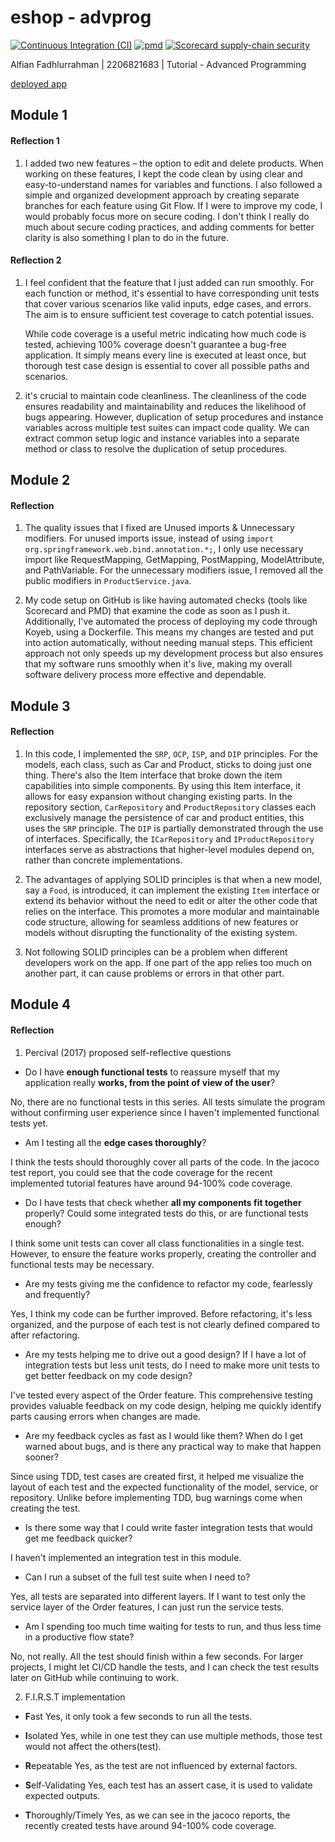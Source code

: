 # eshop - advprog
[![Continuous Integration (CI)](https://github.com/alfian-f/eshop-tutorial/actions/workflows/ci.yml/badge.svg?branch=main)](https://github.com/alfian-f/eshop-tutorial/actions/workflows/ci.yml)
[![pmd](https://github.com/alfian-f/eshop-tutorial/actions/workflows/pmd.yml/badge.svg)](https://github.com/alfian-f/eshop-tutorial/actions/workflows/pmd.yml)
[![Scorecard supply-chain security](https://github.com/alfian-f/eshop-tutorial/actions/workflows/scorecard.yml/badge.svg)](https://github.com/alfian-f/eshop-tutorial/actions/workflows/scorecard.yml)

Alfian Fadhlurrahman | 2206821683 | Tutorial - Advanced Programming


[deployed app]: https://eshop-advprog-alfian-f.koyeb.app/product/list
[deployed app]

## Module 1
#### Reflection 1
1. I added two new features – the option to edit and delete products. When working on these features, I kept the code clean by using clear and easy-to-understand names for variables and functions. I also followed a simple and organized development approach by creating separate branches for each feature using Git Flow. If I were to improve my code, I would probably focus more on secure coding. I don't think I really do much about secure coding practices, and adding comments for better clarity is also something I plan to do in the future.

#### Reflection 2 
1. I feel confident that the feature that I just added can run smoothly. For each function or method, it's essential to have corresponding unit tests that cover various scenarios like valid inputs, edge cases, and errors. The aim is to ensure sufficient test coverage to catch potential issues. 

	While code coverage is a useful metric indicating how much code is tested, achieving 100% coverage doesn't guarantee a bug-free application. It simply means every line is executed at least once, but thorough test case design is essential to cover all possible paths and scenarios.


2. it's crucial to maintain code cleanliness. The cleanliness of the code ensures readability and maintainability and reduces the likelihood of bugs appearing. However, duplication of setup procedures and instance variables across multiple test suites can impact code quality. We can extract common setup logic and instance variables into a separate method or class to resolve the duplication of setup procedures.

## Module 2
#### Reflection
1. The quality issues that I fixed are Unused imports & Unnecessary modifiers. For unused imports issue, instead of using ```import org.springframework.web.bind.annotation.*;```, I only use necessary import like RequestMapping, GetMapping, PostMapping, ModelAttribute, and PathVariable. For the unnecessary modifiers issue, I removed all the public modifiers in ```ProductService.java```.


2. My code setup on GitHub is like having automated checks (tools like Scorecard and PMD) that examine the code as soon as I push it. Additionally, I've automated the process of deploying my code through Koyeb, using a Dockerfile. This means my changes are tested and put into action automatically, without needing manual steps. This efficient approach not only speeds up my development process but also ensures that my software runs smoothly when it's live, making my overall software delivery process more effective and dependable.

## Module 3
#### Reflection
1. In this code, I implemented the `SRP`, `OCP`, `ISP`, and `DIP` principles.  For the models, each class, such as Car and Product, sticks to doing just one thing.  There's also the Item interface that broke down the item capabilities into simple components. By using this Item interface, it allows for easy expansion without changing existing parts. In the repository section, `CarRepository` and `ProductRepository` classes each exclusively manage the persistence of car and product entities, this uses the `SRP` principle. The `DIP`  is partially demonstrated through the use of interfaces. Specifically, the `ICarRepository` and `IProductRepository` interfaces serve as abstractions that higher-level modules depend on, rather than concrete implementations.


2. The advantages of applying SOLID principles is that when a new model, say a `Food`, is introduced, it can implement the existing `Item` interface or extend its behavior without the need to edit or alter the other code that relies on the interface. This promotes a more modular and maintainable code structure, allowing for seamless additions of new features or models without disrupting the functionality of the existing system.


3. Not following SOLID principles can be a problem when different developers work on the app. If one part of the app relies too much on another part, it can cause problems or errors in that other part.

## Module 4
#### Reflection
1. Percival (2017) proposed self-reflective questions
* Do I have **enough functional tests** to reassure myself that my application really **works, from the point of view of the user**?

No, there are no functional tests in this series. All tests simulate the program without confirming user experience since I haven't implemented functional tests yet.

* Am I testing all the **edge cases thoroughly**?

I think the tests should thoroughly cover all parts of the code. In the jacoco test report, you could see that the code coverage for the recent implemented tutorial features have around 94-100% code coverage.

* Do I have tests that check whether **all my components fit together** properly? Could some integrated tests do this, or are functional tests enough?

I think some unit tests can cover all class functionalities in a single test. However, to ensure the feature works properly, creating the controller and functional tests may be necessary.

* Are my tests giving me the confidence to refactor my code, fearlessly and frequently?

Yes, I think my code can be further improved. Before refactoring, it's less organized, and the purpose of each test is not clearly defined compared to after refactoring.

* Are my tests helping me to drive out a good design? If I have a lot of integration tests but less unit tests, do I need to make more unit tests to get better feedback on my code design?

I've tested every aspect of the Order feature. This comprehensive testing provides valuable feedback on my code design, helping me quickly identify parts causing errors when changes are made.

* Are my feedback cycles as fast as I would like them? When do I get warned about bugs, and is there any practical way to make that happen sooner?

Since using TDD, test cases are created first, it helped me visualize the layout of each test and the expected functionality of the model, service, or repository. Unlike before implementing TDD, bug warnings come when creating the test.

* Is there some way that I could write faster integration tests that would get me feedback quicker?

I haven't implemented an integration test in this module.

* Can I run a subset of the full test suite when I need to?

Yes, all tests are separated into different layers. If I want to test only the service layer of the Order features, I can just run the service tests.

* Am I spending too much time waiting for tests to run, and thus less time in a productive flow state?


No, not really. All the test should finish within a few seconds. For larger projects, I might let CI/CD handle the tests, and I can check the test results later on GitHub while continuing to work.

2. F.I.R.S.T implementation
* **F**ast
  Yes, it only took a few seconds to run all the tests.

* **I**solated
  Yes, while in one test they can use multiple methods, those test would not affect the others(test).

* **R**epeatable
  Yes, as the test are not influenced by external factors.

* **S**elf-Validating
  Yes, each test has an assert case, it is used to validate expected outputs.

* **T**horoughly/Timely
  Yes, as we can see in the jacoco reports, the recently created tests have around 94-100% code coverage.